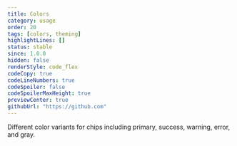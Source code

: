 ```yaml
---
title: Colors
category: usage
order: 20
tags: [colors, theming]
highlightLines: []
status: stable
since: 1.0.0
hidden: false
renderStyle: code_flex
codeCopy: true
codeLineNumbers: true
codeSpoiler: false
codeSpoilerMaxHeight: true
previewCenter: true
githubUrl: "https://github.com"
---
```


Different color variants for chips including primary, success, warning, error, and gray.
